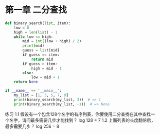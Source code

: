 # 第一章 二分查找
``` python
def binary_search(list, item):
    low = 0
    high = len(list) - 1
    while low <= high:
        mid = int((low + high) / 2)
        print(mid)
        guess = list[mid]
        if guess == item:
            return mid
        if guess > item:
            high = mid - 1
        else:
            low = mid + 1
    return None

if __name__ == '__main__':
    my_list = [1, 3, 5, 7, 9]
    print(binary_search(my_list, 3))  # => 1
    print(binary_search(my_list, -1))  # => None
```
练习
1.1 假设有一个包含128个名字的有序列表，你要使用二分查找在其中查找一个名字，请问最多需要几步才能找到？
    log 128 = 7
1.2 上面列表的长度翻倍后，最多需要几步？
    log 256 = 8
